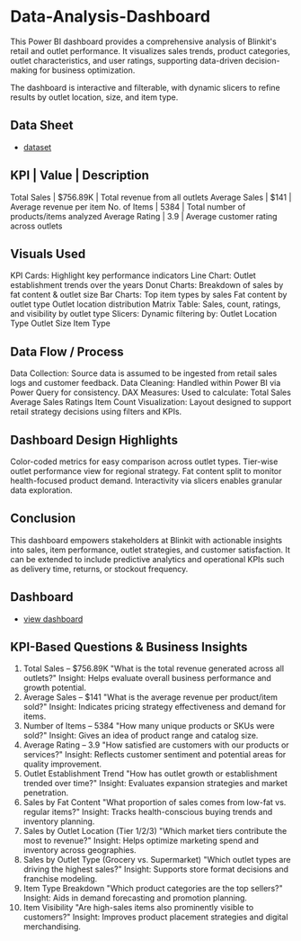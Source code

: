 # Data-Analysis-Dashboard
This Power BI dashboard provides a comprehensive analysis of Blinkit's retail and outlet performance. It visualizes sales trends, product categories, outlet characteristics, and user ratings, supporting data-driven decision-making for business optimization.

The dashboard is interactive and filterable, with dynamic slicers to refine results by outlet location, size, and item type.
## Data Sheet
  - <a href="https://github.com/Charithasri-Vanam/Data-Analysis-Dashboard/blob/main/BlinkIT%20Grocery%20Data.xlsx"> dataset </a>
## KPI | Value | Description
Total Sales | $756.89K | Total revenue from all outlets
Average Sales | $141 | Average revenue per item
No. of Items | 5384 | Total number of products/items analyzed
Average Rating | 3.9 | Average customer rating across outlets
## Visuals Used
KPI Cards: Highlight key performance indicators
Line Chart: Outlet establishment trends over the years
Donut Charts: Breakdown of sales by fat content & outlet size
Bar Charts:    Top item types by sales
               Fat content by outlet type
               Outlet location distribution
Matrix Table: Sales, count, ratings, and visibility by outlet type
Slicers: Dynamic filtering by: Outlet Location Type
                               Outlet Size
                               Item Type
## Data Flow / Process
Data Collection: Source data is assumed to be ingested from retail sales logs and customer feedback.
Data Cleaning: Handled within Power BI via Power Query for consistency.
DAX Measures: Used to calculate:
              Total Sales
              Average Sales
              Ratings
              Item Count
Visualization: Layout designed to support retail strategy decisions using filters and KPIs.
## Dashboard Design Highlights
Color-coded metrics for easy comparison across outlet types.
Tier-wise outlet performance view for regional strategy.
Fat content split to monitor health-focused product demand.
Interactivity via slicers enables granular data exploration.
## Conclusion
This dashboard empowers stakeholders at Blinkit with actionable insights into sales, item performance, outlet strategies, and customer satisfaction. It can be extended to include predictive analytics and operational KPIs such as delivery time, returns, or stockout frequency.
## Dashboard
- <a  href= "https://github.com/Charithasri-Vanam/Data-Analysis-Dashboard/blob/main/blinkit-powerbi_dashboard.pbix"> view dashboard </a>
## KPI-Based Questions & Business Insights
1. Total Sales – $756.89K
  "What is the total revenue generated across all outlets?"
   Insight: Helps evaluate overall business performance and growth potential.
2. Average Sales – $141
   "What is the average revenue per product/item sold?"
   Insight: Indicates pricing strategy effectiveness and demand for items.
3. Number of Items – 5384
  "How many unique products or SKUs were sold?"
   Insight: Gives an idea of product range and catalog size.
4. Average Rating – 3.9
  "How satisfied are customers with our products or services?"
   Insight: Reflects customer sentiment and potential areas for quality improvement.
5. Outlet Establishment Trend
  "How has outlet growth or establishment trended over time?"
   Insight: Evaluates expansion strategies and market penetration.
6. Sales by Fat Content
   "What proportion of sales comes from low-fat vs. regular items?"
   Insight: Tracks health-conscious buying trends and inventory planning.
7. Sales by Outlet Location (Tier 1/2/3)
   "Which market tiers contribute the most to revenue?"
   Insight: Helps optimize marketing spend and inventory across geographies.
8. Sales by Outlet Type (Grocery vs. Supermarket)
   "Which outlet types are driving the highest sales?"
   Insight: Supports store format decisions and franchise modeling.
9. Item Type Breakdown
   "Which product categories are the top sellers?"
   Insight: Aids in demand forecasting and promotion planning.
10. Item Visibility
   "Are high-sales items also prominently visible to customers?"
   Insight: Improves product placement strategies and digital merchandising.
